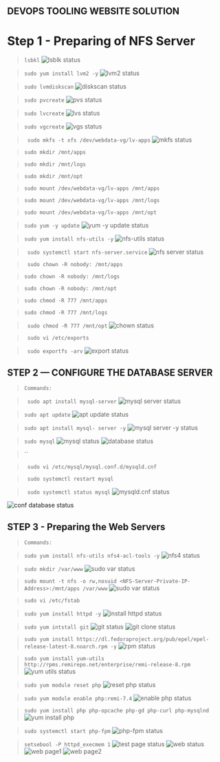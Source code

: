 ## DEVOPS TOOLING WEBSITE SOLUTION

# Step 1 - Preparing of NFS Server
>`lsbkl`
![lsblk status](./images.md/lsblk.png)

>`sudo yum install lvm2 -y`
![lvm2 status](./images.md/lvm2%20status.png)

>`sudo lvmdiskscan`
![diskscan status](./images.md/diskscan%20status.png)

> `sudo pvcreate`
![pvs status](./images.md/pvs%20status.png)

> `sudo lvcreate`
![lvs status](./images.md/lvs%20status.png)

>`sudo vgcreate`
![vgs status](./images.md/vgs%20status.png)

> ` sudo mkfs -t xfs /dev/webdata-vg/lv-apps`
![mkfs status](./images.md/mkfs%20status.png)

>`sudo mkdir /mnt/apps`
 
>`sudo mkdir /mnt/logs`
 
>`sudo mkdir /mnt/opt`
 
>`sudo mount /dev/webdata-vg/lv-apps /mnt/apps`
 
>`sudo mount /dev/webdata-vg/lv-apps /mnt/logs`
 
> `sudo mount /dev/webdata-vg/lv-apps /mnt/opt`

> `sudo yum -y update`
![yum -y update status](./images.md/yum%20-y%20update%20status.png)

>`sudo yum install nfs-utils -y`
![nfs-utils status](./images.md/nfs-utils%20status.png)

> ` sudo systemctl start nfs-server.service`
![nfs server status](./images.md/nfs%20server%20status.png)

> ` sudo chown -R nobody: /mnt/apps`

> `sudo chown -R nobody: /mnt/logs`

> `sudo chown -R nobody: /mnt/opt`

> `sudo chmod -R 777 /mnt/apps`

> `sudo chmod -R 777 /mnt/logs`

> ` sudo chmod -R 777 /mnt/opt`
![chown status](./images.md/chown%20status.png)

> ` sudo vi /etc/exports`

> ` sudo exportfs -arv`
![export status](./images.md/export%20satus.png)

## STEP 2 — CONFIGURE THE DATABASE SERVER

> `Commands:`

> ` sudo apt install mysql-server`
![mysql server status](./images.md/mysql%20server%20status.png)

> `sudo apt update`
![apt update status](./images.md/apt%20update%20status.png)

> `sudo apt install mysql- server -y`
![mysql server -y status](./images.md/mysql%20server%20-y%20status.png)

> `sudo mysql`
![mysql status](./images.md/mysql%20status.png)
![database status](./images.md/database%20status.png)

> ``

> ` sudo vi /etc/mysql/mysql.conf.d/mysqld.cnf`

> ` sudo systemctl restart mysql`

> ` sudo systemctl status mysql`
![mysqld.cnf status](./images.md/mysqld.cnf%20status.png)

![conf database status](./images.md/conf%20database%20status.png)

## STEP 3 - Preparing the Web Servers

> `Commands:`

> `sudo yum install nfs-utils nfs4-acl-tools -y`
![nfs4 status](./images.md/nfs4%20status.png)

> `sudo mkdir /var/www`
![sudo var status](./images.md/sudo%20var%20status.png)


> `sudo mount -t nfs -o rw,nosuid <NFS-Server-Private-IP-Address>:/mnt/apps /var/www`
![sudo var status](./images.md/sudo%20var%20status.png)

> `sudo vi /etc/fstab`

> `sudo yum install httpd -y`
![install httpd status](./images.md/install%20httpd%20status.png)

> `sudo yum intstall git`
![git status](./images.md/git%20status.png)
![git clone status](./images.md/git%20clone%20status.png)

> `sudo yum install https://dl.fedoraproject.org/pub/epel/epel-release-latest-8.noarch.rpm -y`
![rpm status](./images.md/rpm%20status.png)

> `sudo yum install yum-utils http://rpms.remirepo.net/enterprise/remi-release-8.rpm`
![yum utils status](./images.md/yum%20utils%20status.png)

> `sudo yum module reset php`
![reset php status](./images.md/reset%20php%20status.png)

> `sudo yum module enable php:remi-7.4`
![enable php status](./images.md/enable%20php%20status.png)

> `sudo yum install php php-opcache php-gd php-curl php-mysqlnd`
![yum install php](./images.md/yum%20install%20php.png)

> `sudo systemctl start php-fpm`
![php-fpm status](./images.md/php-fpm%20status.png)

> `setsebool -P httpd_execmem 1`
![test page status](./images.md/test%20page%20status.png)
![web status](./images.md/web%20status.png)
![web page1](./images.md/web%20page1.png)
![web page2](./images.md/web%20page%202.png)



















